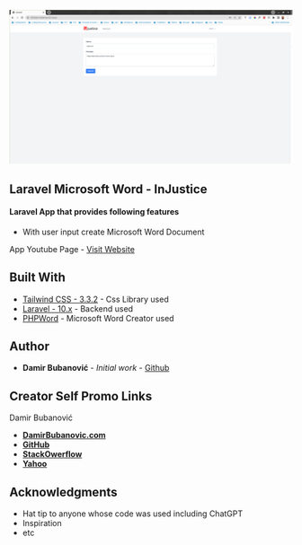 <p align="center"><img src="public/images/laravel-word.png"></p>


## Laravel Microsoft Word - InJustice

#### Laravel App that provides following features
+ With user input create Microsoft Word Document


App Youtube Page - [Visit Website](https://www.youtube.com/@damirbubanovic6608)



## Built With

* [Tailwind CSS - 3.3.2](https://tailwindcss.com/) - Css Library used
* [Laravel - 10.x](https://laravel.com/) - Backend used
* [PHPWord](https://github.com/PHPOffice/PHPWord) - Microsoft Word Creator used



## Author

* **Damir Bubanović** - *Initial work* - [Github](https://github.com/damir-bubanovic)


## Creator Self Promo Links

Damir Bubanović

- **[DamirBubanovic.com](https://damirbubanovic.com/)**
- **[GitHub](https://github.com/damir-bubanovic)**
- **[StackOwerflow](https://stackoverflow.com/users/11778242/damir-bubanovic)**
- **[Yahoo](damir.bubanovic@yahoo.com)**

## Acknowledgments

* Hat tip to anyone whose code was used including ChatGPT
* Inspiration
* etc